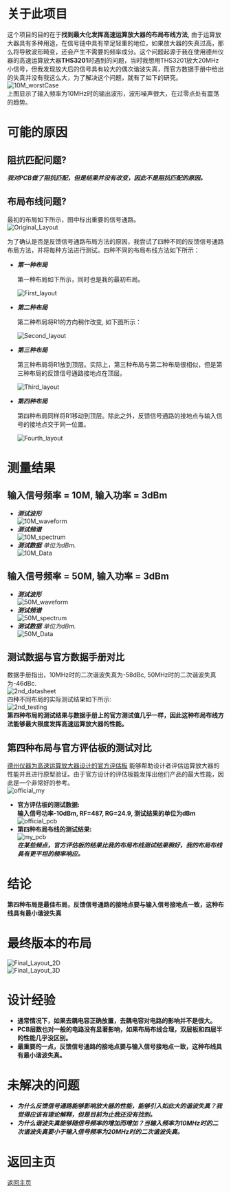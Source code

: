 # 关于此项目   
这个项目的目的在于**找到最大化发挥高速运算放大器的布局布线方法**, 由于运算放大器具有多种用途，在信号链中具有举足轻重的地位，如果放大器的失真过高，那么将导致波形畸变，还会产生不需要的频率成分。这个问题起源于我在使用德州仪器的高速运算放大器**THS3201**时遇到的问题，当时我想用THS3201放大20MHz小信号，但我发现放大后的信号具有较大的偶次谐波失真，而官方数据手册中给出的失真并没有我这么大，为了解决这个问题，就有了如下的研究。   
![10M_worstCase](img/10m_worst_case.png)   
上图显示了输入频率为10MHz时的输出波形，波形噪声很大，在过零点处有震荡的趋势。      

# 可能的原因      
## 阻抗匹配问题?   
***我对PCB做了阻抗匹配，但是结果并没有改变，因此不是阻抗匹配的原因。***   

## 布局布线问题?   

最初的布局如下所示，图中标出重要的信号通路。   
![Original_Layout](img/original_layout.png)   

为了确认是否是反馈信号通路布局方法的原因，我尝试了四种不同的反馈信号通路布局方法，并将每种方法进行测试。四种不同的布局布线方法如下所示：      

+ ***第一种布局***   

   第一种布局如下所示，同时也是我的最初布局。   

   ![First_layout](img/first_layout.jpg)   

+ ***第二种布局***   

   第二种布局将R1的方向稍作改变, 如下图所示：      

   ![Second_layout](img/second_layout.jpg)   

+ ***第三种布局***   

   第三种布局将R1放到顶层。实际上，第三种布局与第二种布局很相似，但是第三种布局的反馈信号通路接地点在顶层。      

   ![Third_layout](img/third_layout.jpg)   

+ ***第四种布局***   

   第四种布局同样将R1移动到顶层。除此之外，反馈信号通路的接地点与输入信号的接地点交于同一位置。   

   ![Fourth_layout](img/fourth_layout.jpg)   

# 测量结果   

## 输入信号频率 = 10M, 输入功率 = 3dBm   

+ ***测试波形***   
![10M_waveform](img/10m_waveform_combined.png)   
+ ***测试频谱***   
![10M_spectrum](img/10m_spectrum_combined.png)   
+ ***测试数据***
*单位为dBm.*   
![10M_Data](img/10m_data.jpg)   
 
## 输入信号频率 = 50M, 输入功率 = 3dBm
+ ***测试波形***   
![50M_waveform](img/50m_waveform_combined.png)   
+ ***测试频谱***   
![50M_spectrum](img/50m_spectrum_combined.png)  
+ ***测试数据***
*单位为dBm.*   
![50M_Data](img/50m_data.jpg)   

## 测试数据与官方数据手册对比   
数据手册指出，10MHz时的二次谐波失真为-58dBc, 50MHz时的二次谐波失真为-46dBc.   
![2nd_datasheet](img/2nd_datasheet.jpg)   
四种不同布局的实际测试结果如下所示:   
![2nd_testing](img/2nd_testing.jpg)   
**第四种布局的测试结果与数据手册上的官方测试值几乎一样，因此这种布局布线方法能够最大限度发挥高速运算放大器的性能。**  

## 第四种布局与官方评估板的测试对比   
[德州仪器为高速运算放大器设计的官方评估板](https://www.ti.com.cn/tool/cn/DEM-OPA-SO-1B) 能够帮助设计者评估运算放大器的性能并且进行原型验证。由于官方设计的评估板能发挥出他们产品的最大性能，因此是一个非常好的参考。  
![official_my](img/official_my.jpg)
+ **官方评估板的测试数据:**   
**输入信号功率-10dBm, RF=487, RG=24.9, 测试结果的单位为dBm**   
![official_pcb](img/official_pcb.jpg)   
+ **第四种布局布线的测试结果:**   
![my_pcb](img/my_pcb.jpg)   
***在某些频点，官方评估板的结果比我的布局布线测试结果稍好，我的布局布线具有更平坦的频率响应。***

# 结论     
**第四种布局是最佳布局，反馈信号通路的接地点要与输入信号接地点一致，这种布线具有最小谐波失真**    

# 最终版本的布局   
![Final_Layout_2D](img/finallayout2d.jpg)   
![Final_Layout_3D](img/finallayout3d.jpg)  

# 设计经验
+ **通常情况下，如果去耦电容正确放置，去耦电容对电路的影响并不是很大。**    
+ **PCB层数也对一般的电路没有显著影响，如果布局布线合理，双层板和四层半的性能几乎没区别。**   
+ **最重要的一点，反馈信号通路的接地点要与输入信号接地点一致，这种布线具有最小谐波失真。**   


# 未解决的问题   
+ ***为什么反馈信号通路能够影响放大器的性能，能够引入如此大的谐波失真？我觉得应该有理论解释，但是目前为止我还没有找到。***   
+ ***为什么谐波失真能够随信号频率的增加而增加？当输入频率为10MHz时的二次谐波失真要小于输入信号频率为20MHz时的二次谐波失真。***   

# 返回主页
[返回主页](https://yannanzhang512.github.io/YannanZhang/pages/index_cn.html)


